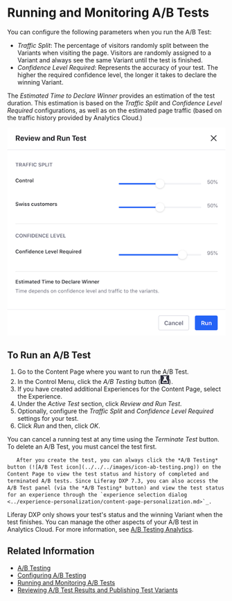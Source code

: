 # Running and Monitoring A/B Tests	

You can configure the following parameters when you run the A/B Test:	

- *Traffic Split*: The percentage of visitors randomly split between the Variants when visiting the page. Visitors are randomly assigned to a Variant and always see the same Variant until the test is finished.	
- *Confidence Level Required*: Represents the accuracy of your test. The higher the required confidence level, the longer it takes to declare the winning Variant.	

The *Estimated Time to Declare Winner* provides an estimation of the test duration. This estimation is based on the *Traffic Split* and *Confidence Level Required* configurations, as well as on the estimated page traffic (based on the traffic history provided by Analytics Cloud.)	

![A/B Test Run Configurations](running-and-monitoring-ab-tests/images/01.png)

## To Run an A/B Test	

1. Go to the Content Page where you want to run the A/B Test.	
1. In the Control Menu, click the *A/B Testing* button (![A/B Test icon](../../../images/icon-ab-testing.png)).	
1. If you have created additional Experiences for the Content Page, select the Experience.	
1. Under the *Active Test* section, click *Review and Run Test*.	
1. Optionally, configure the *Traffic Split* and *Confidence Level Required* settings for your test.	
1. Click *Run* and then, click *OK*.	

You can cancel a running test at any time using the *Terminate Test* button. To delete an A/B Test, you must cancel the test first.	

```note::
   After you create the test, you can always click the *A/B Testing* button (![A/B Test icon](../../../images/icon-ab-testing.png)) on the Content Page to view the test status and history of completed and terminated A/B tests. Since Liferay DXP 7.3, you can also access the A/B Test panel (via the *A/B Testing* button) and view the test status for an experience through the `experience selection dialog <../experience-personalization/content-page-personalization.md>`_.
```

Liferay DXP only shows your test's status and the winning Variant when the test finishes. You can manage the other aspects of your A/B test in Analytics Cloud. For more information, see [A/B Testing Analytics](../../../../ab-testing-analytics.md).

## Related Information

* [A/B Testing](./ab-testing.md)
* [Configuring A/B Testing](./configuring-ab-testing.md)
* [Running and Monitoring A/B Tests](./running-and-monitoring-ab-tests)
* [Reviewing A/B Test Results and Publishing Test Variants](./reviewing-ab-test-results-and-publishing-test-variants.md)